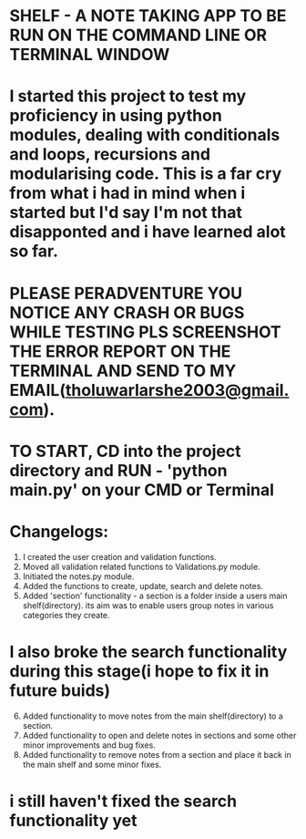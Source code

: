 # SHELF - A NOTE TAKING APP TO BE RUN ON THE COMMAND LINE OR TERMINAL WINDOW

# I started this project to test my proficiency in using python modules, dealing with conditionals and loops, recursions and modularising code. This is a far cry from what i had in mind when i started but I'd say I'm not that disapponted and i have learned alot so far.

# PLEASE PERADVENTURE YOU NOTICE ANY CRASH OR BUGS WHILE TESTING PLS SCREENSHOT THE ERROR REPORT ON THE TERMINAL AND SEND TO MY EMAIL(tholuwarlarshe2003@gmail.com).

# TO START, CD into the project directory and RUN - 'python main.py' on your CMD or Terminal

# Changelogs:

1. I created the user creation and validation functions.
2. Moved all validation related functions to Validations.py module.
3. Initiated the notes.py module.
4. Added the functions to create, update, search and delete notes.
5. Added 'section' functionality - a section is a folder inside a users main shelf(directory). its aim was to enable users group notes in various categories they create.
# I also broke the search functionality during this stage(i hope to fix it in future buids)
6. Added functionality to move notes from the main shelf(directory) to a section.
7. Added functionality to open and delete notes in sections and some other minor improvements and bug fixes.
8. Added functionality to remove notes from a section and place it back in the main shelf and some minor fixes. 
# i still haven't fixed the search functionality yet
